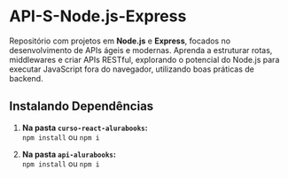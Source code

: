 # API-S-Node.js-Express

Repositório com projetos em **Node.js** e **Express**, focados no desenvolvimento de APIs ágeis e modernas. Aprenda a estruturar rotas, middlewares e criar APIs RESTful, explorando o potencial do Node.js para executar JavaScript fora do navegador, utilizando boas práticas de backend.

## Instalando Dependências

1. **Na pasta `curso-react-alurabooks`:**  
   ```npm install``` ou ```npm i```

2. **Na pasta `api-alurabooks`:**  
   ```npm install``` ou ```npm i```
